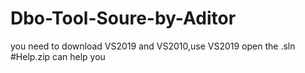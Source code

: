 # Dbo-Tool-Soure-by-Aditor
you need to download VS2019 and VS2010,use VS2019 open the .sln
#Help.zip can help you

